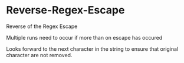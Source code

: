 # Reverse-Regex-Escape
Reverse of the Regex Escape

Multiple runs need to occur if more than on escape has occured

Looks forward to the next character in the string to ensure that original character are not removed. 
